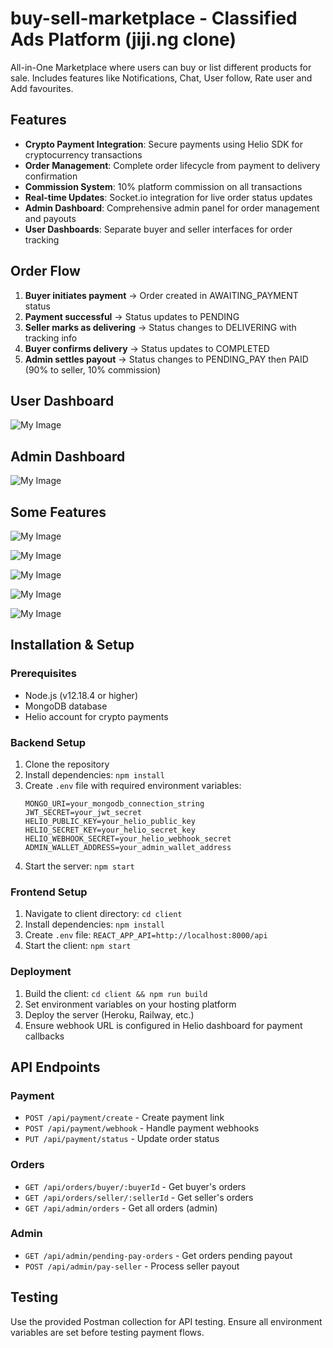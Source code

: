 # buy-sell-marketplace - Classified Ads Platform (jiji.ng clone)
All-in-One Marketplace where users can buy or list different products for sale. Includes features like Notifications, Chat, User follow, Rate user and Add favourites.

## Features
- **Crypto Payment Integration**: Secure payments using Helio SDK for cryptocurrency transactions
- **Order Management**: Complete order lifecycle from payment to delivery confirmation
- **Commission System**: 10% platform commission on all transactions
- **Real-time Updates**: Socket.io integration for live order status updates
- **Admin Dashboard**: Comprehensive admin panel for order management and payouts
- **User Dashboards**: Separate buyer and seller interfaces for order tracking

## Order Flow
1. **Buyer initiates payment** → Order created in AWAITING_PAYMENT status
2. **Payment successful** → Status updates to PENDING
3. **Seller marks as delivering** → Status changes to DELIVERING with tracking info
4. **Buyer confirms delivery** → Status updates to COMPLETED
5. **Admin settles payout** → Status changes to PENDING_PAY then PAID (90% to seller, 10% commission)

## User Dashboard
![My Image](https://raw.githubusercontent.com/babadinho/buy-sell-marketplace/main/client/public/user-dashboard.gif)

## Admin Dashboard
![My Image](https://raw.githubusercontent.com/babadinho/buy-sell-marketplace/main/client/public/admin-dashboard.gif)

## Some Features
![My Image](https://raw.githubusercontent.com/babadinho/buy-sell-marketplace/main/client/public/site-1.gif)


![My Image](https://raw.githubusercontent.com/babadinho/buy-sell-marketplace/main/client/public/site-2.gif)


![My Image](https://raw.githubusercontent.com/babadinho/buy-sell-marketplace/main/client/public/site-3.gif)


![My Image](https://raw.githubusercontent.com/babadinho/buy-sell-marketplace/main/client/public/site-4.gif)


![My Image](https://raw.githubusercontent.com/babadinho/buy-sell-marketplace/main/client/public/site-5.gif)

## Installation & Setup

### Prerequisites
- Node.js (v12.18.4 or higher)
- MongoDB database
- Helio account for crypto payments

### Backend Setup
1. Clone the repository
2. Install dependencies: `npm install`
3. Create `.env` file with required environment variables:
   ```
   MONGO_URI=your_mongodb_connection_string
   JWT_SECRET=your_jwt_secret
   HELIO_PUBLIC_KEY=your_helio_public_key
   HELIO_SECRET_KEY=your_helio_secret_key
   HELIO_WEBHOOK_SECRET=your_helio_webhook_secret
   ADMIN_WALLET_ADDRESS=your_admin_wallet_address
   ```
4. Start the server: `npm start`

### Frontend Setup
1. Navigate to client directory: `cd client`
2. Install dependencies: `npm install`
3. Create `.env` file: `REACT_APP_API=http://localhost:8000/api`
4. Start the client: `npm start`

### Deployment
1. Build the client: `cd client && npm run build`
2. Set environment variables on your hosting platform
3. Deploy the server (Heroku, Railway, etc.)
4. Ensure webhook URL is configured in Helio dashboard for payment callbacks

## API Endpoints

### Payment
- `POST /api/payment/create` - Create payment link
- `POST /api/payment/webhook` - Handle payment webhooks
- `PUT /api/payment/status` - Update order status

### Orders
- `GET /api/orders/buyer/:buyerId` - Get buyer's orders
- `GET /api/orders/seller/:sellerId` - Get seller's orders
- `GET /api/admin/orders` - Get all orders (admin)

### Admin
- `GET /api/admin/pending-pay-orders` - Get orders pending payout
- `POST /api/admin/pay-seller` - Process seller payout

## Testing
Use the provided Postman collection for API testing. Ensure all environment variables are set before testing payment flows.
